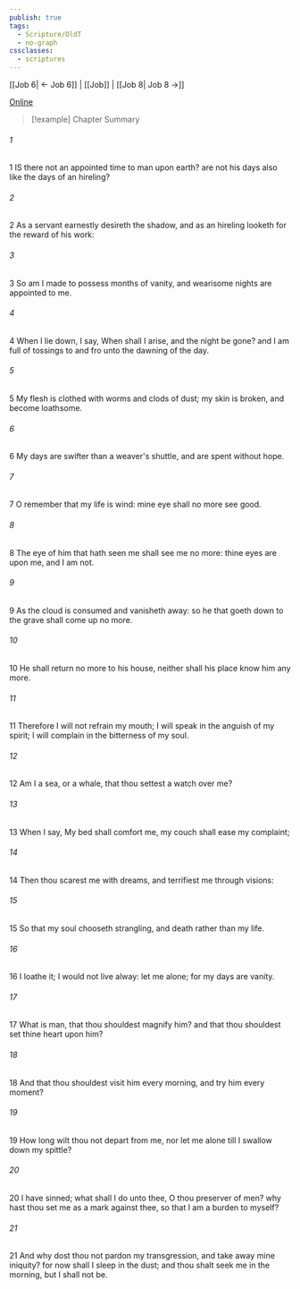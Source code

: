 ```yaml
---
publish: true
tags:
  - Scripture/OldT
  - no-graph
cssclasses:
  - scriptures
---
```

[[Job 6| ← Job 6]] | [[Job]] | [[Job 8| Job 8 →]]

[Online](https://churchofjesuschrist.org/study/scriptures/ot/job/7?lang=eng)

>[!example] Chapter Summary
>
###### 1
1 IS there not an appointed time to man upon earth?  are not his days also like the days of an hireling?
###### 2
2 As a servant earnestly desireth the shadow, and as an hireling looketh for the reward of his work:
###### 3
3 So am I made to possess months of vanity, and wearisome nights are appointed to me.
###### 4
4 When I lie down, I say, When shall I arise, and the night be gone?  and I am full of tossings to and fro unto the dawning of the day.
###### 5
5 My flesh is clothed with worms and clods of dust; my skin is broken, and become loathsome.
###### 6
6 My days are swifter than a weaver's shuttle, and are spent without hope.
###### 7
7 O remember that my life is wind: mine eye shall no more see good.
###### 8
8 The eye of him that hath seen me shall see me no more: thine eyes are upon me, and I am not.
###### 9
9 As the cloud is consumed and vanisheth away: so he that goeth down to the grave shall come up no more.
###### 10
10 He shall return no more to his house, neither shall his place know him any more.
###### 11
11 Therefore I will not refrain my mouth; I will speak in the anguish of my spirit; I will complain in the bitterness of my soul.
###### 12
12 Am I a sea, or a whale, that thou settest a watch over me?
###### 13
13 When I say, My bed shall comfort me, my couch shall ease my complaint;
###### 14
14 Then thou scarest me with dreams, and terrifiest me through visions:
###### 15
15 So that my soul chooseth strangling, and death rather than my life.
###### 16
16 I loathe it; I would not live alway: let me alone; for my days are vanity.
###### 17
17 What is man, that thou shouldest magnify him?  and that thou shouldest set thine heart upon him?
###### 18
18 And that thou shouldest visit him every morning, and try him every moment?
###### 19
19 How long wilt thou not depart from me, nor let me alone till I swallow down my spittle?
###### 20
20 I have sinned; what shall I do unto thee, O thou preserver of men?  why hast thou set me as a mark against thee, so that I am a burden to myself?
###### 21
21 And why dost thou not pardon my transgression, and take away mine iniquity?  for now shall I sleep in the dust; and thou shalt seek me in the morning, but I shall not be.



